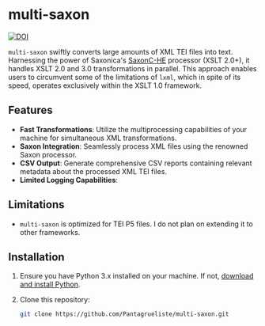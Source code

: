 # multi-saxon
[![DOI](https://zenodo.org/badge/680835550.svg)](https://zenodo.org/badge/latestdoi/680835550)

``multi-saxon`` swiftly converts large amounts of XML TEI files into text. Harnessing the power of Saxonica's [SaxonC-HE](https://pypi.org/project/saxonche/) processor (XSLT 2.0+), it handles XSLT 2.0 and 3.0 transformations in parallel. This approach enables users to circumvent some of the limitations of ``lxml``, which in spite of its speed, operates exclusively within the XSLT 1.0 framework.

## Features

- **Fast Transformations**: Utilize the multiprocessing capabilities of your machine for simultaneous XML transformations.
- **Saxon Integration**: Seamlessly process XML files using the renowned Saxon processor.
- **CSV Output**: Generate comprehensive CSV reports containing relevant metadata about the processed XML TEI files.
- **Limited Logging Capabilities**:  

## Limitations
- ``multi-saxon`` is optimized for TEI P5 files. I do not plan on extending it to other frameworks.

## Installation

1. Ensure you have Python 3.x installed on your machine. If not, [download and install Python](https://www.python.org/downloads/).

2. Clone this repository:
   ```bash
   git clone https://github.com/Pantagrueliste/multi-saxon.git
   ```
